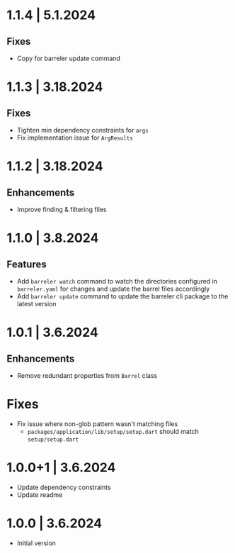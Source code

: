 # 1.1.4 | 5.1.2024

## Fixes

- Copy for barreler update command

# 1.1.3 | 3.18.2024

## Fixes

- Tighten min dependency constraints for `args`
- Fix implementation issue for `ArgResults`

# 1.1.2 | 3.18.2024

## Enhancements

- Improve finding & filtering files

# 1.1.0 | 3.8.2024

## Features

- Add `barreler watch` command to watch the directories configured in `barreler.yaml` for changes and update the barrel files accordingly
- Add `barreler update` command to update the barreler cli package to the latest version

# 1.0.1 | 3.6.2024

## Enhancements

- Remove redundant properties from `Barrel` class

# Fixes

- Fix issue where non-glob pattern wasn't matching files
  - `packages/application/lib/setup/setup.dart` should match `setup/setup.dart`

# 1.0.0+1 | 3.6.2024

- Update dependency constraints
- Update readme

# 1.0.0 | 3.6.2024

- Initial version
